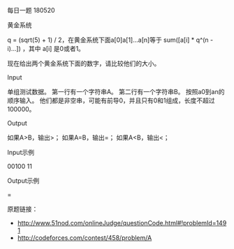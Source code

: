 每日一题 180520

黄金系统 

q = (sqrt(5) + 1) / 2，在黄金系统下面a[0]a[1]...a[n]等于 sum([a[i] * q^(n - i)...]) ，其中 a[i] 是0或者1。

现在给出两个黄金系统下面的数字，请比较他们的大小。

Input

单组测试数据。
第一行有一个字符串A。
第二行有一个字符串B。
按照a0到an的顺序输入。
他们都是非空串，可能有前导0，并且只有0和1组成，长度不超过100000。

Output

如果A>B，输出>；
如果A=B，输出=；
如果A<B，输出<；

Input示例

00100
11

Output示例

=

原题链接：
* http://www.51nod.com/onlineJudge/questionCode.html#!problemId=1491
* http://codeforces.com/contest/458/problem/A
